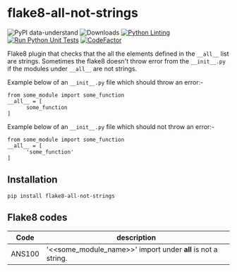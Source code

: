 # flake8-all-not-strings
![PyPI data-understand](https://img.shields.io/pypi/v/flake8-all-not-strings)
![Downloads](https://static.pepy.tech/badge/flake8-all-not-strings)
[![Python Linting](https://github.com/ggupta2005/flake8-all-not-strings/actions/workflows/python-linting.yml/badge.svg)](https://github.com/ggupta2005/flake8-all-not-strings/actions/workflows/python-linting.yml)
[![Run Python Unit Tests](https://github.com/ggupta2005/flake8-all-not-strings/actions/workflows/python-unit-tests.yml/badge.svg)](https://github.com/ggupta2005/flake8-all-not-strings/actions/workflows/python-unit-tests.yml)
[![CodeFactor](https://www.codefactor.io/repository/github/ggupta2005/flake8-all-not-strings/badge)](https://www.codefactor.io/repository/github/ggupta2005/flake8-all-not-strings)

Flake8 plugin that checks that the all the elements defined in the `__all__` list are strings. Sometimes the flake8 doesn't throw error from the `__init__.py` if the modules under `__all__` are not strings.

Example below of an `__init__.py` file which should throw an error:-
```
from some_module import some_function 
__all__ = [
      some_function
]
```

Example below of an `__init__.py` file which should not throw an error:-
```
from some_module import some_function 
__all__ = [
      'some_function'
]
```

## Installation
```
pip install flake8-all-not-strings
```

## Flake8 codes
| Code | description |
|----------|----------|
| ANS100 | '<<some_module_name>>' import under __all__ is not a string. |
